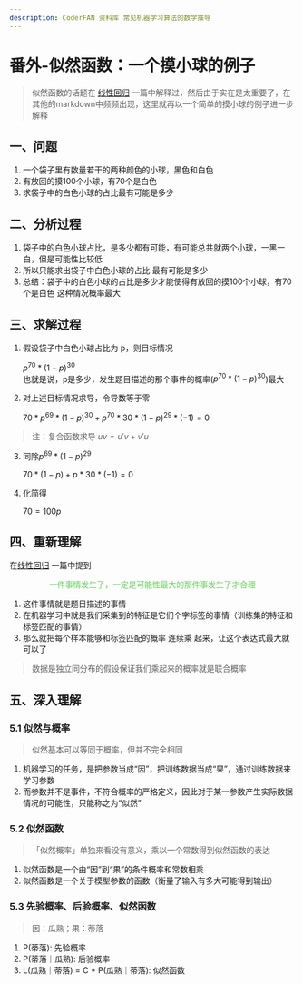 ```yaml
---
description: CoderFAN 资料库 常见机器学习算法的数学推导
---
```


# 番外-似然函数：一个摸小球的例子
> 似然函数的话题在 [线性回归](/algorithms/ai/ai_math/LinearRegression.md) 一篇中解释过，然后由于实在是太重要了，在其他的markdown中频频出现，这里就再以一个简单的摸小球的例子进一步解释

## 一、问题
1. 一个袋子里有数量若干的两种颜色的小球，黑色和白色
2. 有放回的摸100个小球，有70个是白色
3. 求袋子中的白色小球的占比最有可能是多少

## 二、分析过程

1. 袋子中的白色小球占比，是多少都有可能，有可能总共就两个小球，一黑一白，但是可能性比较低
2. 所以只能求出袋子中白色小球的占比 最有可能是多少
3. 总结：袋子中的白色小球的占比是多少才能使得有放回的摸100个小球，有70个是白色 这种情况概率最大

## 三、求解过程

1. 假设袋子中白色小球占比为 p，则目标情况

   $p^{70} * (1-p)^{30}$\
也就是说，p是多少，发生题目描述的那个事件的概率($p^{70} * (1-p)^{30}$)最大

2. 对上述目标情况求导，令导数等于零

   $70*p^{69}*(1-p)^{30}+p^{70}*30*(1-p)^{29}*(-1)=0$
> 注：复合函数求导 $uv=u'v+v'u$
3. 同除$p^{69}*(1-p)^{29}$

   $70*(1-p)+p*30*(-1)=0$

4. 化简得

   $70=100p$

## 四、重新理解
在[线性回归](/algorithms/ai/ai_math/LinearRegression.md) 一篇中提到<center><font color=62D257>一件事情发生了，一定是可能性最大的那件事发生了才合理</font></center>

1. 这件事情就是题目描述的事情
2. 在机器学习中就是我们采集到的特征是它们个字标签的事情（训练集的特征和标签匹配的事情）
3. 那么就把每个样本能够和标签匹配的概率 连续乘 起来，让这个表达式最大就可以了
> 数据是独立同分布的假设保证我们乘起来的概率就是联合概率

## 五、深入理解
### 5.1 似然与概率
> 似然基本可以等同于概率，但并不完全相同

1. 机器学习的任务，是把参数当成“因”，把训练数据当成“果”，通过训练数据来学习参数
2. 而参数并不是事件，不符合概率的严格定义，因此对于某一参数产生实际数据情况的可能性，只能称之为“似然”
### 5.2 似然函数
> 「似然概率」单独来看没有意义，乘以一个常数得到似然函数的表达
1. 似然函数是一个由“因”到“果”的条件概率和常数相乘
2. 似然函数是一个关于模型参数的函数（衡量了输入有多大可能得到输出）

### 5.3 先验概率、后验概率、似然函数
> 因：瓜熟；果：蒂落
1. P(蒂落): 先验概率
2. P(蒂落｜瓜熟): 后验概率
3. L(瓜熟｜蒂落) = C * P(瓜熟｜蒂落): 似然函数